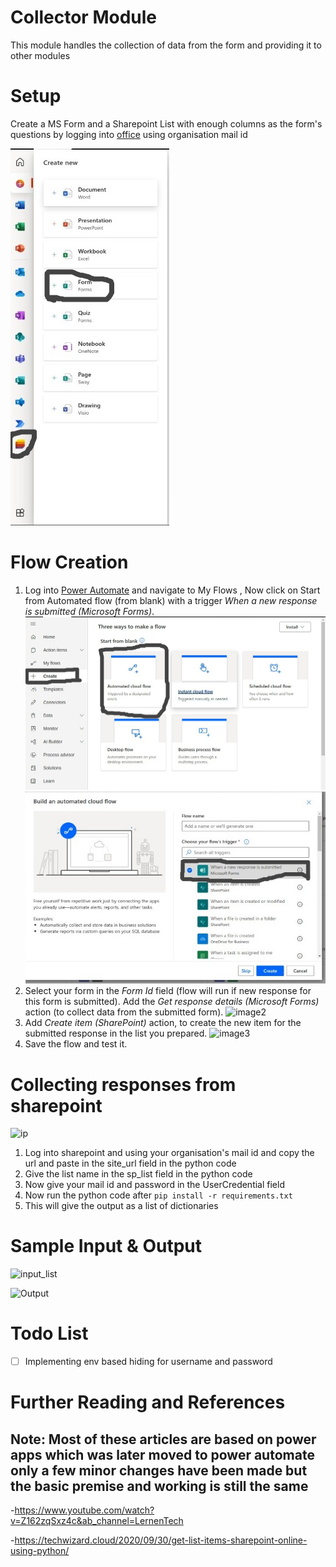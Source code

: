 ﻿# Collector Module
This module handles the collection of data from the form and providing it to other modules


# Setup
Create a MS Form and a Sharepoint List with enough columns as the form's questions by logging into [office](https://www.office.com/) using organisation mail id 

![setup](./Demo/setup.jpeg)
# Flow Creation
1. Log into  [Power Automate](https://us.flow.microsoft.com/en-us/) and navigate to My Flows , Now click on Start from Automated flow (from blank) with a trigger _When a new response is submitted_  _(Microsoft Forms)_.
![image1](./Demo/image-1.png)
![image1](./Demo/image-4.jpeg)
2. Select your form in the _Form Id_ field (flow will run if new response for this form is submitted). Add the _Get response details (Microsoft Forms)_ action (to collect data from the submitted form).
![image2](./Demo/image-2.png)
3. Add _Create item (SharePoint)_ action, to create the new item for the submitted response in the list you prepared.
![image3](./Demo/image-3.png)
4. Save the flow and test it.

# Collecting responses from sharepoint
![ip](./Demo/ip.jpeg)
1. Log into sharepoint and using your organisation's mail id and copy the url and paste in the site_url field in the python code 
2. Give the list name in the sp_list field in the python code
3. Now give your mail id and password in the UserCredential field
4. Now run the python code after `pip install -r requirements.txt`
5. This will give the output as a list of dictionaries
# Sample Input & Output
![input_list](./Demo/input_list.jpeg)

![Output](./Demo/Output.jpeg)
# Todo List
 - [ ] Implementing env based hiding for username and password

# Further Reading and References
## Note: Most of these articles are based on power apps which was later moved to power automate only a few minor changes have been made but the basic premise and working is still the same

-https://www.youtube.com/watch?v=Z162zqSxz4c&ab_channel=LernenTech

-https://techwizard.cloud/2020/09/30/get-list-items-sharepoint-online-using-python/
